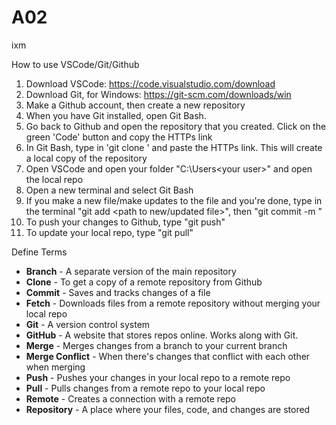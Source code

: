 # A02

ixm

How to use VSCode/Git/Github

1. Download VSCode: https://code.visualstudio.com/download
3. Download Git, for Windows: https://git-scm.com/downloads/win
4. Make a Github account, then create a new repository
5. When you have Git installed, open Git Bash.
6. Go back to Github and open the repository that you created. Click on the green 'Code' button and copy the HTTPs link
7. In Git Bash, type in 'git clone ' and paste the HTTPs link. This will create a local copy of the repository
8. Open VSCode and open your folder "C:\Users\<your user>" and open the local repo
9. Open a new terminal and select Git Bash
10. If you make a new file/make updates to the file and you're done, type in the terminal "git add <path to new/updated file>", then "git commit -m <write a message about your change>"
11. To push your changes to Github, type "git push"
12. To update your local repo, type "git pull"

Define Terms
- **Branch** - A separate version of the main repository
- **Clone** - To get a copy of a remote repository from Github
- **Commit** - Saves and tracks changes of a file
- **Fetch** - Downloads files from a remote repository without merging your local repo
- **Git** - A version control system
- **GitHub** - A website that stores repos online. Works along with Git.
- **Merge** - Merges changes from a branch to your current branch
- **Merge Conflict** - When there's changes that conflict with each other when merging
- **Push** - Pushes your changes in your local repo to a remote repo
- **Pull** - Pulls changes from a remote repo to your local repo
- **Remote** - Creates a connection with a remote repo
- **Repository** - A place where your files, code, and changes are stored
